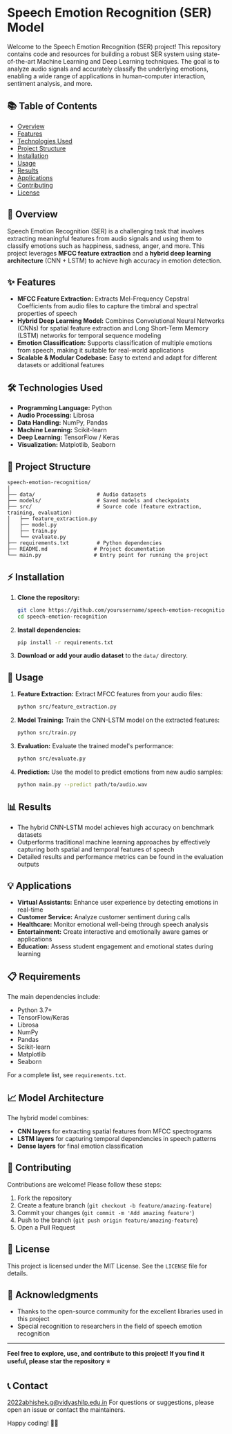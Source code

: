 # Speech Emotion Recognition (SER) Model

Welcome to the Speech Emotion Recognition (SER) project! This repository contains code and resources for building a robust SER system using state-of-the-art Machine Learning and Deep Learning techniques. The goal is to analyze audio signals and accurately classify the underlying emotions, enabling a wide range of applications in human-computer interaction, sentiment analysis, and more.

## 📚 Table of Contents

- [Overview](#overview)
- [Features](#features)
- [Technologies Used](#technologies-used)
- [Project Structure](#project-structure)
- [Installation](#installation)
- [Usage](#usage)
- [Results](#results)
- [Applications](#applications)
- [Contributing](#contributing)
- [License](#license)

## 📝 Overview

Speech Emotion Recognition (SER) is a challenging task that involves extracting meaningful features from audio signals and using them to classify emotions such as happiness, sadness, anger, and more. This project leverages **MFCC feature extraction** and a **hybrid deep learning architecture** (CNN + LSTM) to achieve high accuracy in emotion detection.

## ✨ Features

- **MFCC Feature Extraction:** Extracts Mel-Frequency Cepstral Coefficients from audio files to capture the timbral and spectral properties of speech
- **Hybrid Deep Learning Model:** Combines Convolutional Neural Networks (CNNs) for spatial feature extraction and Long Short-Term Memory (LSTM) networks for temporal sequence modeling
- **Emotion Classification:** Supports classification of multiple emotions from speech, making it suitable for real-world applications
- **Scalable & Modular Codebase:** Easy to extend and adapt for different datasets or additional features

## 🛠️ Technologies Used

- **Programming Language:** Python
- **Audio Processing:** Librosa
- **Data Handling:** NumPy, Pandas
- **Machine Learning:** Scikit-learn
- **Deep Learning:** TensorFlow / Keras
- **Visualization:** Matplotlib, Seaborn

## 📁 Project Structure

```
speech-emotion-recognition/
│
├── data/                    # Audio datasets
├── models/                  # Saved models and checkpoints
├── src/                     # Source code (feature extraction, training, evaluation)
│   ├── feature_extraction.py
│   ├── model.py
│   ├── train.py
│   └── evaluate.py
├── requirements.txt         # Python dependencies
├── README.md               # Project documentation
└── main.py                 # Entry point for running the project
```

## ⚡ Installation

1. **Clone the repository:**
   ```bash
   git clone https://github.com/yourusername/speech-emotion-recognition.git
   cd speech-emotion-recognition
   ```

2. **Install dependencies:**
   ```bash
   pip install -r requirements.txt
   ```

3. **Download or add your audio dataset** to the `data/` directory.

## 🚀 Usage

1. **Feature Extraction:** Extract MFCC features from your audio files:
   ```bash
   python src/feature_extraction.py
   ```

2. **Model Training:** Train the CNN-LSTM model on the extracted features:
   ```bash
   python src/train.py
   ```

3. **Evaluation:** Evaluate the trained model's performance:
   ```bash
   python src/evaluate.py
   ```

4. **Prediction:** Use the model to predict emotions from new audio samples:
   ```bash
   python main.py --predict path/to/audio.wav
   ```

## 📊 Results

- The hybrid CNN-LSTM model achieves high accuracy on benchmark datasets
- Outperforms traditional machine learning approaches by effectively capturing both spatial and temporal features of speech
- Detailed results and performance metrics can be found in the evaluation outputs

## 💡 Applications

- **Virtual Assistants:** Enhance user experience by detecting emotions in real-time
- **Customer Service:** Analyze customer sentiment during calls
- **Healthcare:** Monitor emotional well-being through speech analysis
- **Entertainment:** Create interactive and emotionally aware games or applications
- **Education:** Assess student engagement and emotional states during learning

## 📋 Requirements

The main dependencies include:

- Python 3.7+
- TensorFlow/Keras
- Librosa
- NumPy
- Pandas
- Scikit-learn
- Matplotlib
- Seaborn

For a complete list, see `requirements.txt`.

## 📈 Model Architecture

The hybrid model combines:
- **CNN layers** for extracting spatial features from MFCC spectrograms
- **LSTM layers** for capturing temporal dependencies in speech patterns
- **Dense layers** for final emotion classification

## 🤝 Contributing

Contributions are welcome! Please follow these steps:

1. Fork the repository
2. Create a feature branch (`git checkout -b feature/amazing-feature`)
3. Commit your changes (`git commit -m 'Add amazing feature'`)
4. Push to the branch (`git push origin feature/amazing-feature`)
5. Open a Pull Request

## 📄 License

This project is licensed under the MIT License. See the `LICENSE` file for details.

## 🙏 Acknowledgments

- Thanks to the open-source community for the excellent libraries used in this project
- Special recognition to researchers in the field of speech emotion recognition

---

**Feel free to explore, use, and contribute to this project! If you find it useful, please star the repository ⭐**

## 📞 Contact
2022abhishek.g@vidyashilp.edu.in 
For questions or suggestions, please open an issue or contact the maintainers.

Happy coding! 🎵😊
